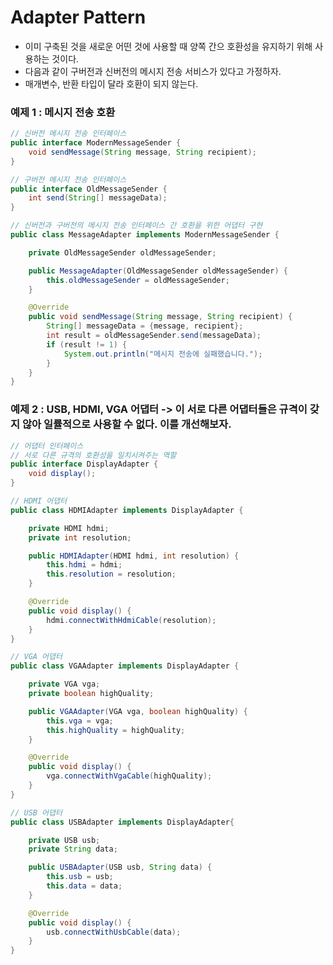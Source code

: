 # Adapter Pattern

* 이미 구축된 것을 새로운 어떤 것에 사용할 때 양쪽 간으 호환성을 유지하기 위해 사용하는 것이다.
* 다음과 같이 구버전과 신버전의 메시지 전송 서비스가 있다고 가정하자.
* 매개변수, 반환 타입이 달라 호환이 되지 않는다.

### 예제 1 : 메시지 전송 호환

```java
// 신버전 메시지 전송 인터페이스
public interface ModernMessageSender {
	void sendMessage(String message, String recipient);
}
```

```java
// 구버전 메시지 전송 인터페이스
public interface OldMessageSender {
	int send(String[] messageData);
}
```

```java
// 신버전과 구버전의 메시지 전송 인터페이스 간 호환을 위한 어댑터 구현
public class MessageAdapter implements ModernMessageSender {

	private OldMessageSender oldMessageSender;

	public MessageAdapter(OldMessageSender oldMessageSender) {
		this.oldMessageSender = oldMessageSender;
	}

	@Override
	public void sendMessage(String message, String recipient) {
		String[] messageData = {message, recipient};
		int result = oldMessageSender.send(messageData);
		if (result != 1) {
			System.out.println("메시지 전송에 실패했습니다.");
		}
	}
}
```

### 예제 2 : USB, HDMI, VGA 어댑터 -> 이 서로 다른 어댑터들은 규격이 갖지 않아 일률적으로 사용할 수 없다. 이를 개선해보자.

```java
// 어댑터 인터페이스
// 서로 다른 규격의 호환성을 일치시켜주는 역할
public interface DisplayAdapter {
	void display();
}

// HDMI 어댑터
public class HDMIAdapter implements DisplayAdapter {

	private HDMI hdmi;
	private int resolution;

	public HDMIAdapter(HDMI hdmi, int resolution) {
		this.hdmi = hdmi;
		this.resolution = resolution;
	}

	@Override
	public void display() {
		hdmi.connectWithHdmiCable(resolution);
	}
}

// VGA 어댑터
public class VGAAdapter implements DisplayAdapter {

	private VGA vga;
	private boolean highQuality;

	public VGAAdapter(VGA vga, boolean highQuality) {
		this.vga = vga;
		this.highQuality = highQuality;
	}

	@Override
	public void display() {
		vga.connectWithVgaCable(highQuality);
	}
}

// USB 어댑터
public class USBAdapter implements DisplayAdapter{

	private USB usb;
	private String data;

	public USBAdapter(USB usb, String data) {
		this.usb = usb;
		this.data = data;
	}

	@Override
	public void display() {
		usb.connectWithUsbCable(data);
	}
}
```
